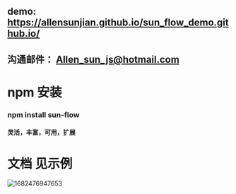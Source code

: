 ## demo: https://allensunjian.github.io/sun_flow_demo.github.io/
## 沟通邮件： Allen_sun_js@hotmail.com

# npm 安装 
### npm install sun-flow

#### 灵活，丰富，可用，扩展
# 文档 见示例
![1682476947653](https://user-images.githubusercontent.com/30696413/234453330-bd3dceff-dc38-4660-a765-945e40f86adf.png)
